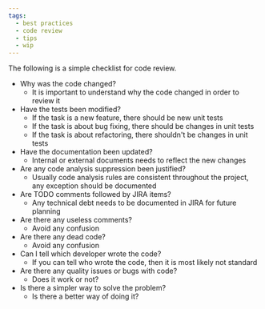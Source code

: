 ```yaml
---
tags:
  - best practices
  - code review
  - tips
  - wip
---
```


The following is a simple checklist for code review. 

- Why was the code changed?
    - It is important to understand why the code changed in order to review it
- Have the tests been modified?
    - If the task is a new feature, there should be new unit tests
    - If the task is about bug fixing, there should be changes in unit tests
    - If the task is about refactoring, there shouldn't be changes in unit tests
- Have the documentation been updated?
    - Internal or external documents needs to reflect the new changes
- Are any code analysis suppression been justified?
    - Usually code analysis rules are consistent throughout the project, any exception should be documented
- Are TODO comments followed by JIRA items?
    - Any technical debt needs to be documented in JIRA for future planning
- Are there any useless comments?
    - Avoid any confusion
- Are there any dead code?
    - Avoid any confusion
- Can I tell which developer wrote the code?
    - If you can tell who wrote the code, then it is most likely not standard
- Are there any quality issues or bugs with code?
    - Does it work or not?
- Is there a simpler way to solve the problem?
    - Is there a better way of doing it?
